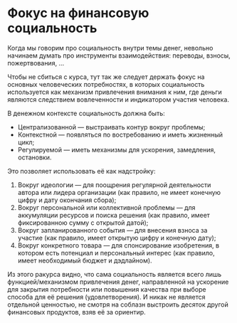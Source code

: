 # Фокус на финансовую социальность

Когда мы говорим про социальность внутри темы денег, невольно начинаем думать про инструменты взаимодействия: переводы, взносы, пожертвования, …

Чтобы не сбиться с курса, тут так же следует держать фокус на основных человеческих потребностях, в которых социальность используется как механизм привлечения внимания к ним, где деньги являются следствием вовлеченности и индикатором участия человека.

В денежном контексте социальность должна быть:

- Централизованной — выстраивать контур вокруг проблемы;
- Контекстной — появляться по востребованию и иметь жизненный цикл;
- Регулируемой — иметь механизмы для ускорения, замедления, остановки.

Это позволяет использовать её как надстройку:

1. Вокруг идеологии — для поощрения регулярной деятельности автора или лидера организации (как правило, не имеет конечную цифру и дату окончания сбора);
2. Вокруг персональной или коллективной проблемы — для аккумуляции ресурсов и поиска решения (как правило, имеет фиксированною сумму с открытой датой);
3. Вокруг запланированного события — для внесения взноса за участие (как правило, имеет открытую цифру и конечную дату);
4. Вокруг конкретного товара — для спонсирование изобретения, в котором есть потенциал и персональный интерес (как правило, имеет необходимый бюджет и дэдлайном).

Из этого ракурса видно, что сама социальность является всего лишь функцией/механизмом привлечения денег, направленной на ускорение для закрытия потребности или повышения качества при выборе способа для её решения (удовлетворения). И никак не является отдельной ценностью, не смотря на соблазн выстроить десяток другой финансовых продуктов, взяв её за ориентир.